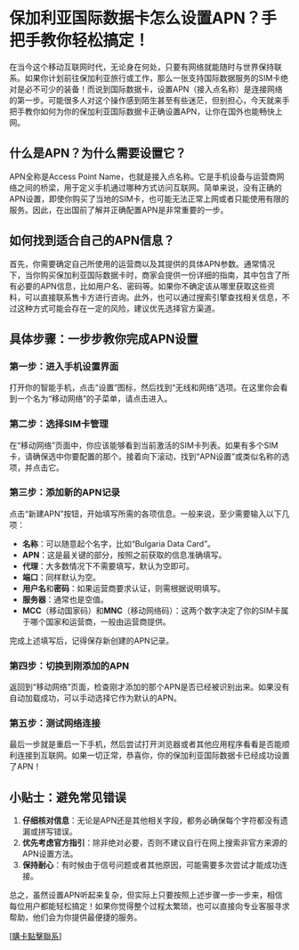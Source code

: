 # 保加利亚国际数据卡怎么设置APN？手把手教你轻松搞定！

在当今这个移动互联网时代，无论身在何处，只要有网络就能随时与世界保持联系。如果你计划前往保加利亚旅行或工作，那么一张支持国际数据服务的SIM卡绝对是必不可少的装备！而说到国际数据卡，设置APN（接入点名称）是连接网络的第一步。可能很多人对这个操作感到陌生甚至有些迷茫，但别担心，今天就来手把手教你如何为你的保加利亚国际数据卡正确设置APN，让你在国外也能畅快上网。

## 什么是APN？为什么需要设置它？

APN全称是Access Point Name，也就是接入点名称。它是手机设备与运营商网络之间的桥梁，用于定义手机通过哪种方式访问互联网。简单来说，没有正确的APN设置，即使你购买了当地的SIM卡，也可能无法正常上网或者只能使用有限的服务。因此，在出国前了解并正确配置APN是非常重要的一步。

## 如何找到适合自己的APN信息？

首先，你需要确定自己所使用的运营商以及其提供的具体APN参数。通常情况下，当你购买保加利亚国际数据卡时，商家会提供一份详细的指南，其中包含了所有必要的APN信息，比如用户名、密码等。如果你不确定该从哪里获取这些资料，可以直接联系售卡方进行咨询。此外，也可以通过搜索引擎查找相关信息，不过这种方式可能会存在一定的风险，建议优先选择官方渠道。

## 具体步骤：一步步教你完成APN设置

### 第一步：进入手机设置界面
打开你的智能手机，点击“设置”图标，然后找到“无线和网络”选项。在这里你会看到一个名为“移动网络”的子菜单，请点击进入。

### 第二步：选择SIM卡管理
在“移动网络”页面中，你应该能够看到当前激活的SIM卡列表。如果有多个SIM卡，请确保选中你要配置的那个。接着向下滚动，找到“APN设置”或类似名称的选项，并点击它。

### 第三步：添加新的APN记录
点击“新建APN”按钮，开始填写所需的各项信息。一般来说，至少需要输入以下几项：
- **名称**：可以随意起个名字，比如“Bulgaria Data Card”。
- **APN**：这是最关键的部分，按照之前获取的信息准确填写。
- **代理**：大多数情况下不需要填写，默认为空即可。
- **端口**：同样默认为空。
- **用户名**和**密码**：如果运营商要求认证，则需根据说明填写。
- **服务器**：通常也是空值。
- **MCC**（移动国家码）和**MNC**（移动网络码）：这两个数字决定了你的SIM卡属于哪个国家和运营商，一般由运营商提供。

完成上述填写后，记得保存新创建的APN记录。

### 第四步：切换到刚添加的APN
返回到“移动网络”页面，检查刚才添加的那个APN是否已经被识别出来。如果没有自动加载成功，可以手动选择它作为默认的APN。

### 第五步：测试网络连接
最后一步就是重启一下手机，然后尝试打开浏览器或者其他应用程序看看是否能顺利连接到互联网。如果一切正常，恭喜你，你的保加利亚国际数据卡已经成功设置了APN！

## 小贴士：避免常见错误

1. **仔细核对信息**：无论是APN还是其他相关字段，都务必确保每个字符都没有遗漏或拼写错误。
2. **优先考虑官方指引**：除非绝对必要，否则不建议自行在网上搜索非官方来源的APN设置方法。
3. **保持耐心**：有时候由于信号问题或者其他原因，可能需要多次尝试才能成功连接。

总之，虽然设置APN听起来复杂，但实际上只要按照上述步骤一步一步来，相信每位用户都能轻松搞定！如果你觉得整个过程太繁琐，也可以直接向专业客服寻求帮助，他们会为你提供最便捷的服务。

[[購卡點擊聯系](https://t.me/s/esim1088)]
